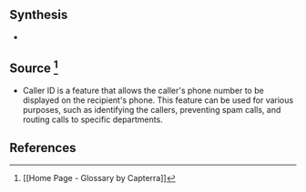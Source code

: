 ## Synthesis
- 
## Source [^1]
- Caller ID is a feature that allows the caller's phone number to be displayed on the recipient's phone. This feature can be used for various purposes, such as identifying the callers, preventing spam calls, and routing calls to specific departments.
## References

[^1]: [[Home Page - Glossary by Capterra]]